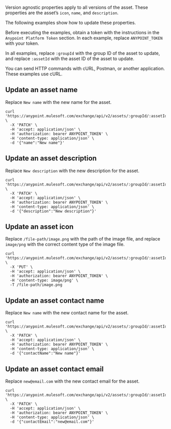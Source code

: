 Version agnostic properties apply to all versions of the asset. These properties are the asset’s `icon`, `name`, and `description`.

The following examples show how to update these properties.
 
Before executing the examples, obtain a token with the instructions in the `Anypoint Platform Token` section. In each example, replace `ANYPOINT_TOKEN` with your token.
 
In all examples, replace `:groupId` with the group ID of the asset to update, and replace `:assetId` with the asset ID of the asset to update.
 
You can send HTTP commands with cURL, Postman, or another application. These examples use cURL.
 
## Update an asset name

Replace `New name` with the new name for the asset.

```
curl 'https://anypoint.mulesoft.com/exchange/api/v2/assets/:groupId/:assetId' \
  -X 'PATCH' \
  -H 'accept: application/json' \
  -H 'authorization: bearer ANYPOINT_TOKEN' \
  -H 'content-type: application/json' \
  -d '{"name":"New name"}'
```
 
 
## Update an asset description
 
Replace `New description` with the new description for the asset.

```
curl 'https://anypoint.mulesoft.com/exchange/api/v2/assets/:groupId/:assetId' \
  -X 'PATCH' \
  -H 'accept: application/json' \
  -H 'authorization: bearer ANYPOINT_TOKEN' \
  -H 'content-type: application/json' \
  -d '{"description":"New description"}'
```
 
 
## Update an asset icon
 
Replace `/file-path/image.png` with the path of the image file, and replace `image/png` with the correct content type of the image file.
 
 
```
curl 'https://anypoint.mulesoft.com/exchange/api/v2/assets/:groupId/:assetId/icon' \
  -X 'PUT' \
  -H 'accept: application/json' \
  -H 'authorization: bearer ANYPOINT_TOKEN' \
  -H 'content-type: image/png' \
  -T /file-path/image.png
```

## Update an asset contact name

Replace `New name` with the new contact name for the asset.

```
curl 'https://anypoint.mulesoft.com/exchange/api/v2/assets/:groupId/:assetId' \
  -X 'PATCH' \
  -H 'accept: application/json' \
  -H 'authorization: bearer ANYPOINT_TOKEN' \
  -H 'content-type: application/json' \
  -d '{"contactName":"New name"}'
```

## Update an asset contact email

Replace `new@email.com` with the new contact email for the asset.

```
curl 'https://anypoint.mulesoft.com/exchange/api/v2/assets/:groupId/:assetId' \
  -X 'PATCH' \
  -H 'accept: application/json' \
  -H 'authorization: bearer ANYPOINT_TOKEN' \
  -H 'content-type: application/json' \
  -d '{"contactEmail":"new@email.com"}'
```
